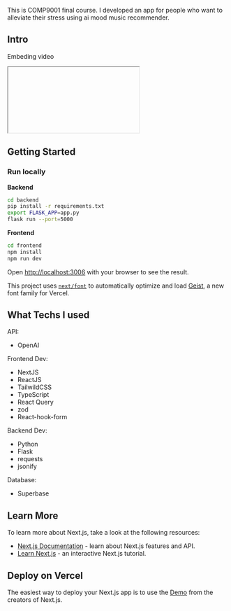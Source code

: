 This is COMP9001 final course. I developed an app for people 
who want to alleviate their stress using ai mood music recommender.

## Intro

Embeding video 

<iframe></iframe>

## Getting Started

### Run locally

**Backend**
```bash
cd backend
pip install -r requirements.txt
export FLASK_APP=app.py
flask run --port=5000
```

**Frontend**
```bash
cd frontend
npm install
npm run dev
```

Open [http://localhost:3006](http://localhost:3006) with your browser to see the result.

This project uses [`next/font`](https://nextjs.org/docs/app/building-your-application/optimizing/fonts) to automatically optimize and load [Geist](https://vercel.com/font), a new font family for Vercel.


## What Techs I used

API:

- OpenAI

Frontend Dev:

- NextJS
- ReactJS
- TailwildCSS
- TypeScript
- React Query
- zod
- React-hook-form

Backend Dev:

- Python
- Flask
- requests
- jsonify

Database:

- Superbase

## Learn More

To learn more about Next.js, take a look at the following resources:

- [Next.js Documentation](https://nextjs.org/docs) - learn about Next.js features and API.
- [Learn Next.js](https://nextjs.org/learn) - an interactive Next.js tutorial.

## Deploy on Vercel

The easiest way to deploy your Next.js app is to use the [Demo](https://vercel.com/new?utm_medium=default-template&filter=next.js&utm_source=create-next-app&utm_campaign=create-next-app-readme) from the creators of Next.js.



